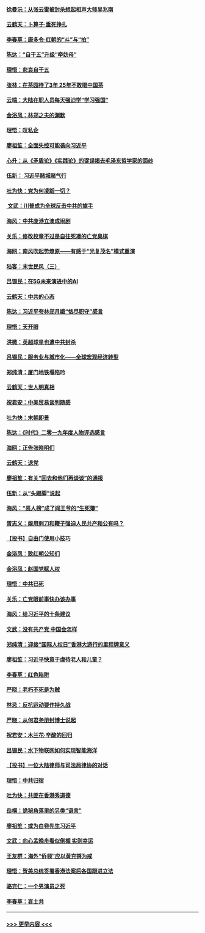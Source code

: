 #### [徐曼沅：从张云雷被封杀想起相声大师吴兆南](../pages/nsc993/n11741816.md?t=12241511) 
#### [云鹤天：卜算子‧垂死挣扎](../pages/nsc993/n11739956.md?t=12241511) 
#### [李春草：唐多令‧红朝的“斗”与“拍”](../pages/nsc993/n11739830.md?t=12241511) 
#### [陈达：“自干五”升级“牵妨母”](../pages/nsc993/n11739724.md?t=12241511) 
#### [理悟：悲哀自干五](../pages/nsc993/n11739547.md?t=12241511) 
#### [张林：在茶园待了3年 25年不敢喝中国茶](../pages/nsc993/n11739240.md?t=12241511) 
#### [云端：大陆在职人员每天强迫学“学习强国”](../pages/nsc993/n11738735.md?t=12241511) 
#### [金浴凤：林郑之夫的渊默](../pages/nsc993/n11737735.md?t=12241511) 
#### [理悟：叹私企](../pages/nsc993/n11737715.md?t=12241511) 
#### [廖祖笙：全面失控可能袭向习近平](../pages/nsc993/n11737704.md?t=12241511) 
#### [心升：从《矛盾论》《实践论》的谬误揭去毛泽东哲学家的面纱](../pages/nsc993/n11736962.md?t=12241511) 
#### [伍新： 习近平赌城赌气行](../pages/nsc993/n11736929.md?t=12241511) 
#### [吐为快：党为何凌蹈一切？](../pages/nsc993/n11736915.md?t=12241511) 
#### [ 文武：川普成为全球反击中共的旗手](../pages/nsc993/n11736882.md?t=12241511) 
#### [海风：中共废港立澳成闹剧](../pages/nsc993/n11735857.md?t=12241511) 
#### [关乐：修改校章不过是自往死凑的亡党臭棋](../pages/nsc993/n11735097.md?t=12241511) 
#### [海网：南风吹起势燎原——有感于“光复茂名”模式重演](../pages/nsc993/n11732308.md?t=12241511) 
#### [陆客：末世民风（三）](../pages/nsc993/n11732211.md?t=12241511) 
#### [吕锡民：在5G未来演进中的AI](../pages/nsc993/n11730010.md?t=12241511) 
#### [云鹤天：中共的心态](../pages/nsc993/n11729906.md?t=12241511) 
#### [陈达：习近平夸林郑月娥“恪尽职守”感言](../pages/nsc993/n11729881.md?t=12241511) 
#### [理悟：天开眼](../pages/nsc993/n11729699.md?t=12241511) 
#### [洪微：英超球星也遭中共封杀](../pages/nsc993/n11727243.md?t=12241511) 
#### [吕锡民：服务业与城市化——全球宏观经济转型](../pages/nsc993/n11725845.md?t=12241511) 
#### [郑纯清：厦门地铁塌陷吟](../pages/nsc993/n11725813.md?t=12241511) 
#### [云鹤天：世人明真相](../pages/nsc993/n11725621.md?t=12241511) 
#### [祝君安：中美贸易谈判随感](../pages/nsc993/n11725609.md?t=12241511) 
#### [吐为快：末朝即景](../pages/nsc993/n11723365.md?t=12241511) 
#### [陈达：《时代》二零一九年度人物评选感言](../pages/nsc993/n11723337.md?t=12241511) 
#### [海网：正告张晓明们](../pages/nsc993/n11723228.md?t=12241511) 
#### [云鹤天：退党](../pages/nsc993/n11723056.md?t=12241511) 
#### [廖祖笙：有关“回去和他们再谈谈”的通报](../pages/nsc993/n11722442.md?t=12241511) 
#### [伍新：从“头踢脚”说起](../pages/nsc993/n11722429.md?t=12241511) 
#### [海风：“恶人榜”成了阎王爷的“生死簿”](../pages/nsc993/n11722272.md?t=12241511) 
#### [胥志义：能用剌刀和鞭子强迫人民共产和公有吗？](../pages/nsc993/n11720569.md?t=12241511) 
#### [【投书】自由门使用小技巧](../pages/nsc993/n11720180.md?t=12241511) 
#### [金浴凤：致红朝公知们](../pages/nsc993/n11720563.md?t=12241511) 
#### [金浴凤：赵国党赋人权](../pages/nsc993/n11720533.md?t=12241511) 
#### [理悟：中共已死](../pages/nsc993/n11720233.md?t=12241511) 
#### [关乐：亡党眼前事快办该办事](../pages/nsc993/n11719160.md?t=12241511) 
#### [海风：给习近平的十条建议](../pages/nsc993/n11717616.md?t=12241511) 
#### [文武：没有共产党 中国会怎样](../pages/nsc993/n11717584.md?t=12241511) 
#### [郑纯清：迎接“国际人权日”香港大游行的里程牌意义](../pages/nsc993/n11717417.md?t=12241511) 
#### [廖祖笙：习近平快意于虐待老人和儿童？](../pages/nsc993/n11715313.md?t=12241511) 
#### [李春草：红色陷阱](../pages/nsc993/n11715029.md?t=12241511) 
#### [严晓：老朽不死是为贼](../pages/nsc993/n11712910.md?t=12241511) 
#### [林忌：反抗运动要作持久战](../pages/nsc993/n11712623.md?t=12241511) 
#### [严晓：从何君尧册封博士说起](../pages/nsc993/n11712465.md?t=12241511) 
#### [祝君安：木兰花·辛酸的回归](../pages/nsc993/n11712381.md?t=12241511) 
#### [吕锡民：水下物联网如何实现智能海洋](../pages/nsc993/n11711158.md?t=12241511) 
#### [【投书】一位大陆律师与司法局律协的对话](../pages/nsc993/n11709675.md?t=12241511) 
#### [理悟：中共归宿](../pages/nsc993/n11710059.md?t=12241511) 
#### [吐为快：共匪在香港秀道德](../pages/nsc993/n11709979.md?t=12241511) 
#### [岳横：诡秘角落里的另类“语言”](../pages/nsc993/n11709792.md?t=12241511) 
#### [廖祖笙：或为白卷先生习近平](../pages/nsc993/n11708330.md?t=12241511) 
#### [文武：向心孟晚舟看似倒楣 实则幸运](../pages/nsc993/n11708236.md?t=12241511) 
#### [王友群：海外“侨领”应以黄克锵为戒](../pages/nsc993/n11706176.md?t=12241511) 
#### [理悟：贺美总统签署香港法案后各国跟进立法](../pages/nsc993/n11706853.md?t=12241511) 
#### [骆克仁：一个男演员之死](../pages/nsc993/n11706677.md?t=12241511) 
#### [李春草：哀土共](../pages/nsc993/n11706255.md?t=12241511) 

----
#### [ >>> 更早内容 <<< ](../indexes/nsc993-earlier.md)
